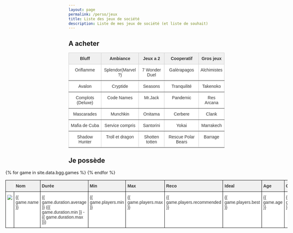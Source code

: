 ```yaml
---
layout: page
permalink: /perso/jeux
title: Liste des jeux de société
description: Liste de mes jeux de société (et liste de souhait)
---
```




<style type="text/css">
.tg  {border-collapse:collapse;border-color:#ccc;border-spacing:0;}
.tg td{background-color:#fff;border-color:#ccc;border-style:solid;border-width:1px;color:#333;
  font-family:Arial, sans-serif;font-size:14px;overflow:hidden;padding:10px 15px;word-break:normal;}
.tg th{background-color:#f0f0f0;border-color:#ccc;border-style:solid;border-width:1px;color:#333;
  font-family:Arial, sans-serif;font-size:14px;font-weight:normal;overflow:hidden;padding:10px 15px;word-break:normal;}
.tg .tg-c3ow1, .tg .tg-c3ow{border-color:inherit;text-align:center;vertical-align:top}
.tg .tg-c3ow1 { font-weight:bold; }
@media screen and (max-width: 767px) {.tg {width: auto !important;}.tg col {width: auto !important;}.tg-wrap {overflow-x: auto;-webkit-overflow-scrolling: touch;}}</style>
<style type="text/css">
#tg-s8N2c{ width: 100%; }
.tg  {border-collapse:collapse;border-color:#ccc;border-spacing:0;}
.tg td{background-color:#fff;border-color:#ccc;border-style:solid;border-width:1px;color:#333;
  font-family:Arial, sans-serif;font-size:14px;overflow:hidden;padding:10px 5px;word-break:normal;}
.tg th{background-color:#f0f0f0;border-color:#ccc;border-style:solid;border-width:1px;color:#333;
  font-family:Arial, sans-serif;font-size:14px;font-weight:normal;overflow:hidden;padding:10px 5px;word-break:normal;}
.tg .tg-1sny{border-color:#000000;font-weight:bold;position:-webkit-sticky;position:sticky;text-align:left;top:-1px;
  vertical-align:top;will-change:transform}
.tg .tg-73oq{border-color:#000000;text-align:left;vertical-align:top}
.tg-sort-header::-moz-selection{background:0 0}
.tg-sort-header::selection{background:0 0}.tg-sort-header{cursor:pointer}
.tg-sort-header:after{content:'';float:right;margin-top:7px;border-width:0 5px 5px;border-style:solid;
  border-color:#404040 transparent;visibility:hidden}
.tg-sort-header:hover:after{visibility:visible}
.tg-sort-asc:after,.tg-sort-asc:hover:after,.tg-sort-desc:after{visibility:visible;opacity:.4}
.tg-sort-desc:after{border-bottom:none;border-width:5px 5px 0}@media screen and (max-width: 767px) {.tg {width: auto !important;}.tg col {width: auto !important;}.tg-wrap {overflow-x: auto;-webkit-overflow-scrolling: touch;}}</style>





## A acheter

<div class="tg-wrap"><table class="tg">
<thead>
  <tr>
    <th class="tg-c3ow1">Bluff</th>
    <th class="tg-c3ow1">Ambiance</th>
    <th class="tg-c3ow1">Jeux a 2</th>
    <th class="tg-c3ow1">Cooperatif</th>
    <th class="tg-c3ow1">Gros jeux</th>
  </tr>
</thead>
<tbody>
  <tr>
    <td class="tg-c3ow">Oriflamme</td>
    <td class="tg-c3ow">Splendor(Marvel ?)</td>
    <td class="tg-c3ow">7 Wonder Duel</td>
    <td class="tg-c3ow">Galèrapagos</td>
    <td class="tg-c3ow">Alchimistes</td>
  </tr>
  <tr>
    <td class="tg-c3ow">Avalon</td>
    <td class="tg-c3ow">Cryptide</td>
    <td class="tg-c3ow">Seasons</td>
    <td class="tg-c3ow">Tranquilité</td>
    <td class="tg-c3ow">Takenoko</td> 
  </tr>
  <tr>
    <td class="tg-c3ow">Complots (Deluxe)</td>
    <td class="tg-c3ow">Code Names</td>
    <td class="tg-c3ow">Mr.Jack</td>
    <td class="tg-c3ow">Pandemic</td>
    <td class="tg-c3ow">Res Arcana</td>
  </tr>
  <tr>
    <td class="tg-c3ow">Mascarades</td>
    <td class="tg-c3ow">Munchkin</td>
    <td class="tg-c3ow">Onitama</td>
    <td class="tg-c3ow">Cerbere</td>
    <td class="tg-c3ow">Clank</td>
  </tr>
  <tr>
    <td class="tg-c3ow">Mafia de Cuba</td>
    <td class="tg-c3ow">Service compris</td>
    <td class="tg-c3ow">Santorini</td>
    <td class="tg-c3ow">Yokai</td>
    <td class="tg-c3ow">Marrakech</td>
  </tr>
  <tr>
    <td class="tg-c3ow">Shadow Hunter</td>
    <td class="tg-c3ow">Troll et dragon</td>
    <td class="tg-c3ow">Shotten totten</td>
    <td class="tg-c3ow">Rescue Polar Bears</td>
    <td class="tg-c3ow">Barrage</td>
  </tr>
</tbody>
</table></div>

<!--
1. Alchimistes
2. Takenoko
3. Res Arcana
4. 7 Wonder Duel
5. Oriflamme
6. Galèrapagos
7. Splendor
8. Avalon
9. Complots
10. Clank : Les aventuriers du deck-building
11. Mr.Jack
12. Mascarades
13. Pandemic
14. Seasons
15. Tranquilité
16. Cryptide
17. Marrakech
18. Mafia de Cuba
19. Cerbere
20. Shadow Hunter
21. Yokai
22. Code Names
23. Munchkin
24. Santorini
25. Service compris
26. Barrage
27. Troll et dragon
28. Onitama
29. Shotten totten
30. Rescue Polar Bears
-->

## Je possède


<div class="tg-wrap" style="width:95%; position:absolute; left:2.5%; padding-bottom: 50px;"><table id="tg-s8N2c" class="tg">
<thead>
  <tr>
    <th class="tg-1sny"></th>
    <th class="tg-1sny">Nom</th>
    <th class="tg-1sny">Durée</th>
    <th class="tg-1sny">Min <i class="fa fa-user"></i></th>
    <th class="tg-1sny">Max <i class="fa fa-user"></i></th>
    <th class="tg-1sny">Reco <i class="fa fa-user"></i></th>
    <th class="tg-1sny">Ideal <i class="fa fa-user"></i></th>
    <th class="tg-1sny">Age</th>
    <th class="tg-1sny">Complexité</th>
    <th class="tg-1sny">Note</th>
    <th class="tg-1sny">Traduisible</th>
  </tr>
</thead>
<tbody>
  {% for game in site.data.bgg.games %}
    <tr>
      <td class="tg-73oq"><a href="{{ game.url }}"><img src="{{ game.thumbnail }}"></a></td>
      <td class="tg-73oq">{{ game.name }}</td>
      <td class="tg-73oq">{{ game.duration.average }} ({{ game.duration.min }} - {{ game.duration.max }})</td>
      <td class="tg-73oq">{{ game.players.min }}</td>
      <td class="tg-73oq">{{ game.players.max }}</td>
      <td class="tg-73oq">{{ game.players.recommended }}</td>
      <td class="tg-73oq">{{ game.players.best }}</td>
      <td class="tg-73oq">{{ game.age }}</td>
      <td class="tg-73oq">{{ game.complexity }}</td>
      <td class="tg-73oq">{{ game.rating }}</td>
      <td class="tg-73oq">{{ game.langdep }}</td>
    </tr>
  {% endfor %}
</tbody>
</table></div>
<!--
<div class="tg-wrap" style="width:95%; position:absolute; left:2.5%; padding-bottom: 50px;"><table id="tg-s8N2c" class="tg">
<thead>
  <tr>
    <th class="tg-1sny">Nom</th>
    <th class="tg-1sny">Durée</th>
    <th class="tg-1sny">Minimum de Joueurs</th>
    <th class="tg-1sny">Maximum de Joueurs</th>
    <th class="tg-1sny">Nombre de Joueurs Ideal</th>
    <th class="tg-1sny">Age</th>
    <th class="tg-1sny">Complexité (de BGG)</th>
    <th class="tg-1sny">Emplacement</th>
    <th class="tg-1sny">Informations suplémentaires</th>
  </tr>
</thead>
<tbody>
  {% for game in site.data.boardgames.games %}
    <tr>
      <td class="tg-73oq">{{ game.name }}</td>
      <td class="tg-73oq">{{ game.duration }}</td>
      <td class="tg-73oq">{{ game.minPlayer }}</td>
      <td class="tg-73oq">{{ game.maxPlayer }}</td>
      <td class="tg-73oq">{{ game.bestPlayer }}</td>
      <td class="tg-73oq">{{ game.age }}</td>
      <td class="tg-73oq">{{ game.complexity }}</td>
      <td class="tg-73oq">{{ game.storage }}</td>
      <td class="tg-73oq">{{ game.infos }}</td>
    </tr>
  {% endfor %}
</tbody>
</table></div>-->
<script charset="utf-8">var TGSort=window.TGSort||function(n){"use strict";function r(n){return n?n.length:0}function t(n,t,e,o=0){for(e=r(n);o<e;++o)t(n[o],o)}function e(n){return n.split("").reverse().join("")}function o(n){var e=n[0];return t(n,function(n){for(;!n.startsWith(e);)e=e.substring(0,r(e)-1)}),r(e)}function u(n,r,e=[]){return t(n,function(n){r(n)&&e.push(n)}),e}var a=parseFloat;function i(n,r){return function(t){var e="";return t.replace(n,function(n,t,o){return e=t.replace(r,"")+"."+(o||"").substring(1)}),a(e)}}var s=i(/^(?:\s*)([+-]?(?:\d+)(?:,\d{3})*)(\.\d*)?$/g,/,/g),c=i(/^(?:\s*)([+-]?(?:\d+)(?:\.\d{3})*)(,\d*)?$/g,/\./g);function f(n){var t=a(n);return!isNaN(t)&&r(""+t)+1>=r(n)?t:NaN}function d(n){var e=[],o=n;return t([f,s,c],function(u){var a=[],i=[];t(n,function(n,r){r=u(n),a.push(r),r||i.push(n)}),r(i)<r(o)&&(o=i,e=a)}),r(u(o,function(n){return n==o[0]}))==r(o)?e:[]}function v(n){if("TABLE"==n.nodeName){for(var a=function(r){var e,o,u=[],a=[];return function n(r,e){e(r),t(r.childNodes,function(r){n(r,e)})}(n,function(n){"TR"==(o=n.nodeName)?(e=[],u.push(e),a.push(n)):"TD"!=o&&"TH"!=o||e.push(n)}),[u,a]}(),i=a[0],s=a[1],c=r(i),f=c>1&&r(i[0])<r(i[1])?1:0,v=f+1,p=i[f],h=r(p),l=[],g=[],N=[],m=v;m<c;++m){for(var T=0;T<h;++T){r(g)<h&&g.push([]);var C=i[m][T],L=C.textContent||C.innerText||"";g[T].push(L.trim())}N.push(m-v)}t(p,function(n,t){l[t]=0;var a=n.classList;a.add("tg-sort-header"),n.addEventListener("click",function(){var n=l[t];!function(){for(var n=0;n<h;++n){var r=p[n].classList;r.remove("tg-sort-asc"),r.remove("tg-sort-desc"),l[n]=0}}(),(n=1==n?-1:+!n)&&a.add(n>0?"tg-sort-asc":"tg-sort-desc"),l[t]=n;var i,f=g[t],m=function(r,t){return n*f[r].localeCompare(f[t])||n*(r-t)},T=function(n){var t=d(n);if(!r(t)){var u=o(n),a=o(n.map(e));t=d(n.map(function(n){return n.substring(u,r(n)-a)}))}return t}(f);(r(T)||r(T=r(u(i=f.map(Date.parse),isNaN))?[]:i))&&(m=function(r,t){var e=T[r],o=T[t],u=isNaN(e),a=isNaN(o);return u&&a?0:u?-n:a?n:e>o?n:e<o?-n:n*(r-t)});var C,L=N.slice();L.sort(m);for(var E=v;E<c;++E)(C=s[E].parentNode).removeChild(s[E]);for(E=v;E<c;++E)C.appendChild(s[v+L[E-v]])})})}}n.addEventListener("DOMContentLoaded",function(){for(var t=n.getElementsByClassName("tg"),e=0;e<r(t);++e)try{v(t[e])}catch(n){}})}(document)</script>